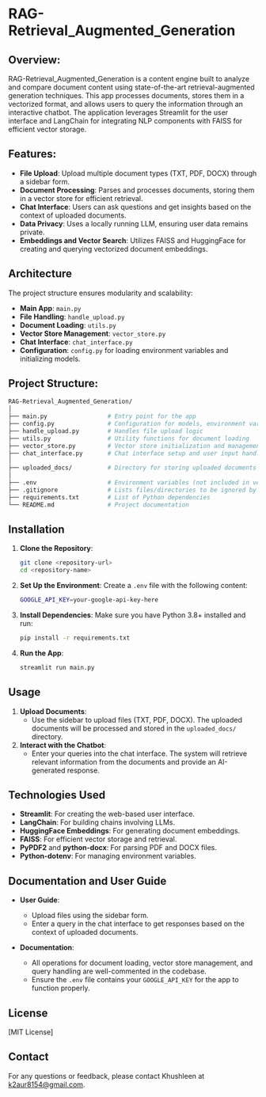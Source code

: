 # RAG-Retrieval_Augmented_Generation
## Overview:
RAG-Retrieval_Augmented_Generation is a content engine built to analyze and compare document content using state-of-the-art retrieval-augmented generation techniques. This app processes documents, stores them in a vectorized format, and allows users to query the information through an interactive chatbot. The application leverages Streamlit for the user interface and LangChain for integrating NLP components with FAISS for efficient vector storage.

## Features:
- **File Upload**: Upload multiple document types (TXT, PDF, DOCX) through a sidebar form.
- **Document Processing**: Parses and processes documents, storing them in a vector store for efficient retrieval.
- **Chat Interface**: Users can ask questions and get insights based on the context of uploaded documents.
- **Data Privacy**: Uses a locally running LLM, ensuring user data remains private.
- **Embeddings and Vector Search**: Utilizes FAISS and HuggingFace for creating and querying vectorized document embeddings.

## Architecture
The project structure ensures modularity and scalability:
- **Main App**: `main.py`
- **File Handling**: `handle_upload.py`
- **Document Loading**: `utils.py`
- **Vector Store Management**: `vector_store.py`
- **Chat Interface**: `chat_interface.py`
- **Configuration**: `config.py` for loading environment variables and initializing models.

## Project Structure:
```bash
RAG-Retrieval_Augmented_Generation/
│
├── main.py                 # Entry point for the app
├── config.py               # Configuration for models, environment variables, and embeddings
├── handle_upload.py        # Handles file upload logic
├── utils.py                # Utility functions for document loading
├── vector_store.py         # Vector store initialization and management
├── chat_interface.py       # Chat interface setup and user input handling
│
├── uploaded_docs/          # Directory for storing uploaded documents
│
├── .env                    # Environment variables (not included in version control)
├── .gitignore              # Lists files/directories to be ignored by Git
├── requirements.txt        # List of Python dependencies
└── README.md               # Project documentation
```

## Installation

1. **Clone the Repository**:
    ```bash
    git clone <repository-url>
    cd <repository-name>
    ```

2. **Set Up the Environment**:
    Create a `.env` file with the following content:
    ```bash
    GOOGLE_API_KEY=your-google-api-key-here
    ```

3. **Install Dependencies**:
    Make sure you have Python 3.8+ installed and run:
    ```bash
    pip install -r requirements.txt
    ```

4. **Run the App**:
    ```bash
    streamlit run main.py

## Usage

1. **Upload Documents**:
   - Use the sidebar to upload files (TXT, PDF, DOCX). The uploaded documents will be processed and stored in the `uploaded_docs/` directory.
2. **Interact with the Chatbot**:
   - Enter your queries into the chat interface. The system will retrieve relevant information from the documents and provide an AI-generated response.

## Technologies Used
- **Streamlit**: For creating the web-based user interface.
- **LangChain**: For building chains involving LLMs.
- **HuggingFace Embeddings**: For generating document embeddings.
- **FAISS**: For efficient vector storage and retrieval.
- **PyPDF2** and **python-docx**: For parsing PDF and DOCX files.
- **Python-dotenv**: For managing environment variables.

## Documentation and User Guide
- **User Guide**:
  - Upload files using the sidebar form.
  - Enter a query in the chat interface to get responses based on the context of uploaded documents.

- **Documentation**:
  - All operations for document loading, vector store management, and query handling are well-commented in the codebase.
  - Ensure the `.env` file contains your `GOOGLE_API_KEY` for the app to function properly.

## License
[MIT License]

## Contact
For any questions or feedback, please contact Khushleen at k2aur8154@gmail.com.

